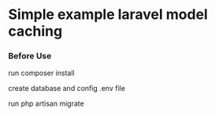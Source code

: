 <h1>Simple example laravel model caching</h1>

<h3>Before Use</h3>
<p>run composer install</p>
<p>create database and config .env file</p>
<p>run php artisan migrate</p>